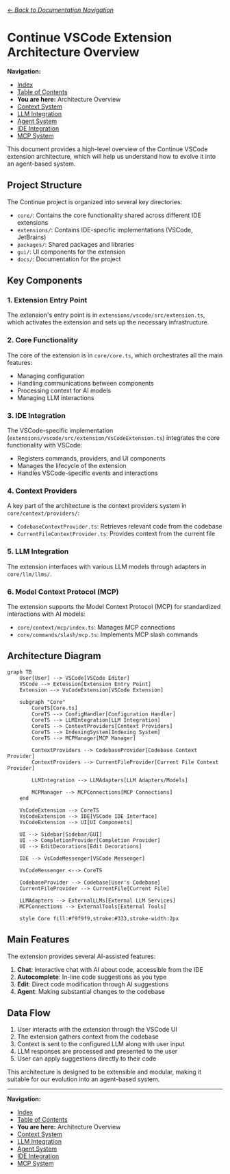 _[← Back to Documentation Navigation](../navigation.md)_

# Continue VSCode Extension Architecture Overview

**Navigation:**

- [Index](../index.md)
- [Table of Contents](../table-of-contents.md)
- **You are here:** Architecture Overview
- [Context System](context-system.md)
- [LLM Integration](llm-integration.md)
- [Agent System](agent-system.md)
- [IDE Integration](ide-integration.md)
- [MCP System](mcp-system.md)

This document provides a high-level overview of the Continue VSCode extension architecture, which will help us understand how to evolve it into an agent-based system.

## Project Structure

The Continue project is organized into several key directories:

- `core/`: Contains the core functionality shared across different IDE extensions
- `extensions/`: Contains IDE-specific implementations (VSCode, JetBrains)
- `packages/`: Shared packages and libraries
- `gui/`: UI components for the extension
- `docs/`: Documentation for the project

## Key Components

### 1. Extension Entry Point

The extension's entry point is in `extensions/vscode/src/extension.ts`, which activates the extension and sets up the necessary infrastructure.

### 2. Core Functionality

The core of the extension is in `core/core.ts`, which orchestrates all the main features:

- Managing configuration
- Handling communications between components
- Processing context for AI models
- Managing LLM interactions

### 3. IDE Integration

The VSCode-specific implementation (`extensions/vscode/src/extension/VsCodeExtension.ts`) integrates the core functionality with VSCode:

- Registers commands, providers, and UI components
- Manages the lifecycle of the extension
- Handles VSCode-specific events and interactions

### 4. Context Providers

A key part of the architecture is the context providers system in `core/context/providers/`:

- `CodebaseContextProvider.ts`: Retrieves relevant code from the codebase
- `CurrentFileContextProvider.ts`: Provides context from the current file

### 5. LLM Integration

The extension interfaces with various LLM models through adapters in `core/llm/llms/`.

### 6. Model Context Protocol (MCP)

The extension supports the Model Context Protocol (MCP) for standardized interactions with AI models:

- `core/context/mcp/index.ts`: Manages MCP connections
- `core/commands/slash/mcp.ts`: Implements MCP slash commands

## Architecture Diagram

```mermaid
graph TB
    User[User] --> VSCode[VSCode Editor]
    VSCode --> Extension[Extension Entry Point]
    Extension --> VsCodeExtension[VSCode Extension]

    subgraph "Core"
        CoreTS[Core.ts]
        CoreTS --> ConfigHandler[Configuration Handler]
        CoreTS --> LLMIntegration[LLM Integration]
        CoreTS --> ContextProviders[Context Providers]
        CoreTS --> IndexingSystem[Indexing System]
        CoreTS --> MCPManager[MCP Manager]

        ContextProviders --> CodebaseProvider[Codebase Context Provider]
        ContextProviders --> CurrentFileProvider[Current File Context Provider]

        LLMIntegration --> LLMAdapters[LLM Adapters/Models]

        MCPManager --> MCPConnections[MCP Connections]
    end

    VsCodeExtension --> CoreTS
    VsCodeExtension --> IDE[VSCode IDE Interface]
    VsCodeExtension --> UI[UI Components]

    UI --> Sidebar[Sidebar/GUI]
    UI --> CompletionProvider[Completion Provider]
    UI --> EditDecorations[Edit Decorations]

    IDE --> VsCodeMessenger[VSCode Messenger]

    VsCodeMessenger <--> CoreTS

    CodebaseProvider --> Codebase[User's Codebase]
    CurrentFileProvider --> CurrentFile[Current File]

    LLMAdapters --> ExternalLLMs[External LLM Services]
    MCPConnections --> ExternalTools[External Tools]

    style Core fill:#f9f9f9,stroke:#333,stroke-width:2px
```

## Main Features

The extension provides several AI-assisted features:

1. **Chat**: Interactive chat with AI about code, accessible from the IDE
2. **Autocomplete**: In-line code suggestions as you type
3. **Edit**: Direct code modification through AI suggestions
4. **Agent**: Making substantial changes to the codebase

## Data Flow

1. User interacts with the extension through the VSCode UI
2. The extension gathers context from the codebase
3. Context is sent to the configured LLM along with user input
4. LLM responses are processed and presented to the user
5. User can apply suggestions directly to their code

This architecture is designed to be extensible and modular, making it suitable for our evolution into an agent-based system.

---

**Navigation:**

- [Index](../index.md)
- [Table of Contents](../table-of-contents.md)
- **You are here:** Architecture Overview
- [Context System](context-system.md)
- [LLM Integration](llm-integration.md)
- [Agent System](agent-system.md)
- [IDE Integration](ide-integration.md)
- [MCP System](mcp-system.md)
